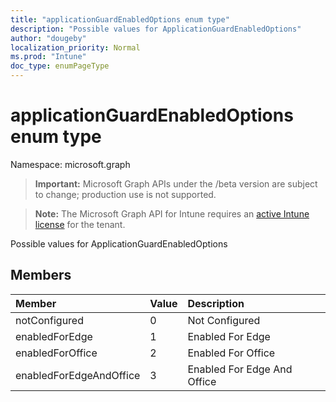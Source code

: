 ```yaml
---
title: "applicationGuardEnabledOptions enum type"
description: "Possible values for ApplicationGuardEnabledOptions"
author: "dougeby"
localization_priority: Normal
ms.prod: "Intune"
doc_type: enumPageType
---
```


# applicationGuardEnabledOptions enum type

Namespace: microsoft.graph

> **Important:** Microsoft Graph APIs under the /beta version are subject to change; production use is not supported.

> **Note:** The Microsoft Graph API for Intune requires an [active Intune license](https://go.microsoft.com/fwlink/?linkid=839381) for the tenant.

Possible values for ApplicationGuardEnabledOptions

## Members
|Member|Value|Description|
|:---|:---|:---|
|notConfigured|0|Not Configured|
|enabledForEdge|1|Enabled For Edge|
|enabledForOffice|2|Enabled For Office|
|enabledForEdgeAndOffice|3|Enabled For Edge And Office|




